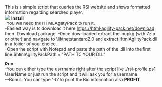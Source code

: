 This is a simple script that queries the RSI website and shows formatted information regarding searched player.  
![](https://i.imgur.com/cbQbmcN.png)
**Install**  
-You will need the HTMLAgilityPack to run it.  
-Easiest way is to download it here [https://html-agility-pack.net/download ](https://www.nuget.org/packages/HtmlAgilityPack/) then 'Download package'
-Once downloaded extract the .nupkg (with 7zip or other) and navigate to \lib\netstandard2.0 and extract HtmlAgilityPack.dll in a folder of your choice.  
-Open the script with Notepad and paste the path of the .dll into the first line $htmlAgilityPackPath = "PATH TO YOUR DLL"  

**Run**  
-You can either type the username right after the script like ./rsi-profile.ps1 UserName or just run the script and it will ask you for a username  
--Bonus: You can type '-b' to print the Bio information also
**PROFIT**  

